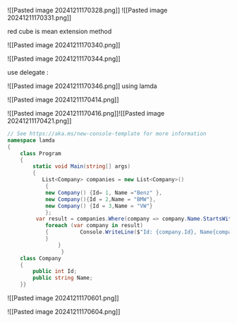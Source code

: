 ![[Pasted image 20241211170328.png]]
![[Pasted image 20241211170331.png]]

red cube is mean extension method

![[Pasted image 20241211170340.png]]

![[Pasted image 20241211170344.png]]


use delegate : 

![[Pasted image 20241211170346.png]]
using lamda 


![[Pasted image 20241211170414.png]]

![[Pasted image 20241211170416.png]]![[Pasted image 20241211170421.png]]

```csharp
// See https://aka.ms/new-console-template for more information  
namespace lamda  
{  
    class Program  
    {  
        static void Main(string[] args)  
        {         
           List<Company> companies = new List<Company>()  
            {  
            new Company() {Id= 1, Name ="Benz" },  
            new Company(){Id = 2,Name = "BMW"},  
            new Company() {Id = 3,Name = "VW"}  
            }; 
         var result = companies.Where(company => company.Name.StartsWith("B"));  
            foreach (var company in result)  
            {          Console.WriteLine($"Id: {company.Id}, Name{company.Name}");  
            }    
                }   
                 }  
    class Company  
    {  
        public int Id;  
        public string Name;  
    }}
```

![[Pasted image 20241211170601.png]]

![[Pasted image 20241211170604.png]]

